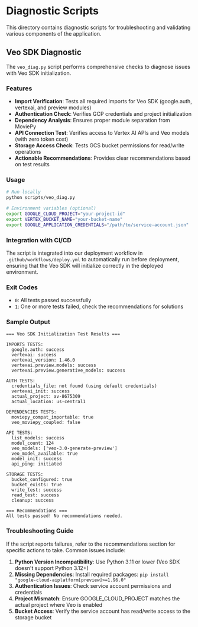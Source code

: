 # Diagnostic Scripts

This directory contains diagnostic scripts for troubleshooting and validating various components of the application.

## Veo SDK Diagnostic

The `veo_diag.py` script performs comprehensive checks to diagnose issues with Veo SDK initialization.

### Features

- **Import Verification**: Tests all required imports for Veo SDK (google.auth, vertexai, and preview modules)
- **Authentication Check**: Verifies GCP credentials and project initialization
- **Dependency Analysis**: Ensures proper module separation from MoviePy
- **API Connection Test**: Verifies access to Vertex AI APIs and Veo models (with zero token cost)
- **Storage Access Check**: Tests GCS bucket permissions for read/write operations
- **Actionable Recommendations**: Provides clear recommendations based on test results

### Usage

```bash
# Run locally
python scripts/veo_diag.py

# Environment variables (optional)
export GOOGLE_CLOUD_PROJECT="your-project-id"
export VERTEX_BUCKET_NAME="your-bucket-name"
export GOOGLE_APPLICATION_CREDENTIALS="/path/to/service-account.json"
```

### Integration with CI/CD

The script is integrated into our deployment workflow in `.github/workflows/deploy.yml` to automatically run before deployment, ensuring that the Veo SDK will initialize correctly in the deployed environment.

### Exit Codes

- `0`: All tests passed successfully
- `1`: One or more tests failed, check the recommendations for solutions

### Sample Output

```
=== Veo SDK Initialization Test Results ===

IMPORTS TESTS:
  google.auth: success
  vertexai: success
  vertexai_version: 1.46.0
  vertexai.preview.models: success
  vertexai.preview.generative_models: success

AUTH TESTS:
  credentials_file: not found (using default credentials)
  vertexai_init: success
  actual_project: av-8675309
  actual_location: us-central1

DEPENDENCIES TESTS:
  moviepy_compat_importable: true
  veo_moviepy_coupled: false

API TESTS:
  list_models: success
  model_count: 124
  veo_models: ['veo-3.0-generate-preview']
  veo_model_available: true
  model_init: success
  api_ping: initiated

STORAGE TESTS:
  bucket_configured: true
  bucket_exists: true
  write_test: success
  read_test: success
  cleanup: success

=== Recommendations ===
All tests passed! No recommendations needed.
```

### Troubleshooting Guide

If the script reports failures, refer to the recommendations section for specific actions to take. Common issues include:

1. **Python Version Incompatibility**: Use Python 3.11 or lower (Veo SDK doesn't support Python 3.12+)
2. **Missing Dependencies**: Install required packages: `pip install "google-cloud-aiplatform[preview]>=1.96.0"`
3. **Authentication Issues**: Check service account permissions and credentials
4. **Project Mismatch**: Ensure GOOGLE_CLOUD_PROJECT matches the actual project where Veo is enabled
5. **Bucket Access**: Verify the service account has read/write access to the storage bucket 